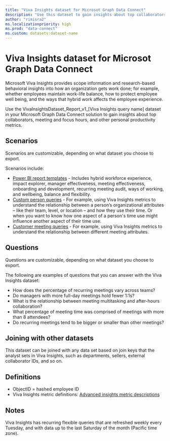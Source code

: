 ```yaml
---
title: "Viva Insights dataset for Microsot Graph Data Connect"
description: "Use this dataset to gain insights about top collaborators, meeting and focus hours, and other personal productivity metrics."
author: "rimisra2"
ms.localizationpriority: high
ms.prod: "data-connect"
ms.custom: datasets:dataset-name
---
```


# Viva Insights dataset for Microsot Graph Data Connect

Microsoft Viva Insights provides scope information and research-based behavioral insights into how an organization gets work done; for example, whether employees maintain work-life balance, how to protect employee well being, and the ways that hybrid work affects the employee experience.

Use the VivaInsightsDataset_Report_v1_[Viva Insights query name] dataset in your Microsoft Graph Data Connect solution to gain insights about top collaborators, meeting and focus hours, and other personal productivity metrics.

## Scenarios

Scenarios are customizable, depending on what dataset you choose to export. 

Scenarios include:

- [Power BI report templates](/viva/insights/advanced/analyst/templates/introduction-to-templates) - Includes hybrid workforce experience, impact explorer, manager effectiveness, meeting effectiveness, onboarding and development, recurring meeting audit, ways of working, and wellbeing, balance and flexibility.
- [Custom person queries](/viva/insights/advanced/analyst/person-query-overview) - For example, using Viva Insights metrics to understand the relationship between a person’s organizational attributes – like their team, level, or location – and how they use their time. Or when you want to know how one aspect of a person's time use might influence another aspect of their time use.
- [Customer meeting queries](/viva/insights/advanced/analyst/meeting-query) - For example, using Viva Insights metrics to understand the relationship between different meeting attributes.

## Questions

Questions are customizable, depending on what dataset you choose to export. 

The following are examples of questions that you can answer with the Viva Insights dataset:

- How does the percentage of recurring meetings vary across teams?
- Do managers with more full-day meetings hold fewer 1:1s?
- What is the relationship between meeting multitasking and after-hours collaboration?
- What percentage of meeting time was comprised of meetings with more than 8 attendees?
- Do recurring meetings tend to be bigger or smaller than other meetings?


## Joining with other datasets

This dataset can be joined with any data set based on join keys that the analyst sets in Viva Insights, such as departments, sellers, external collaborator IDs, and so on.

## Definitions

-	ObjectID = hashed employee ID
-	Viva Insights metric definitions: [Advanced insights metric descriptions](/viva/insights/advanced/reference/metrics)

## Notes

Viva Insights has recurring flexible queries that are refreshed weekly every Tuesday, and with data up to the last Saturday of the month (Pacific time zone).

